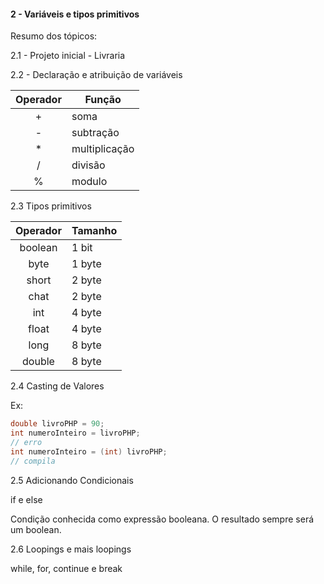 #### 2 - Variáveis e tipos primitivos

Resumo dos tópicos: 

2.1 - Projeto inicial - Livraria

2.2 - Declaração e atribuição de variáveis

Operador  | Função
:---------: | ------
+ | soma
- | subtração
* | multiplicação
/ | divisão
% | modulo

2.3 Tipos primitivos

Operador 	| Tamanho
:---------: | ------
boolean |  	1 bit
byte 	|	1 byte
short	|	2 byte 
chat	|	2 byte
int		|	4 byte
float	|	4 byte
long	|	8 byte
double	|	8 byte

2.4 Casting de Valores

Ex:  
```java
double livroPHP = 90;
int numeroInteiro = livroPHP;
// erro
int numeroInteiro = (int) livroPHP;
// compila  
```

2.5 Adicionando Condicionais

if e else

Condição conhecida como expressão booleana. O resultado sempre será um boolean.

2.6 Loopings e mais loopings

while, for, continue e break

